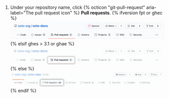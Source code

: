 1. Under your repository name, click {% octicon "git-pull-request" aria-label="The pull request icon" %} **Pull requests**.
    {% ifversion fpt or ghec %}
    ![Issues and pull requests tab selection](/assets/images/help/repository/repo-tabs-pull-requests.png){% elsif ghes > 3.1 or ghae %}
    ![Pull request tab selection](/assets/images/enterprise/3.3/repository/repo-tabs-pull-requests.png){% else %}
    ![Issues tab](/assets/images/enterprise/3.1/help/repository/repo-tabs-pull-requests.png){% endif %}
